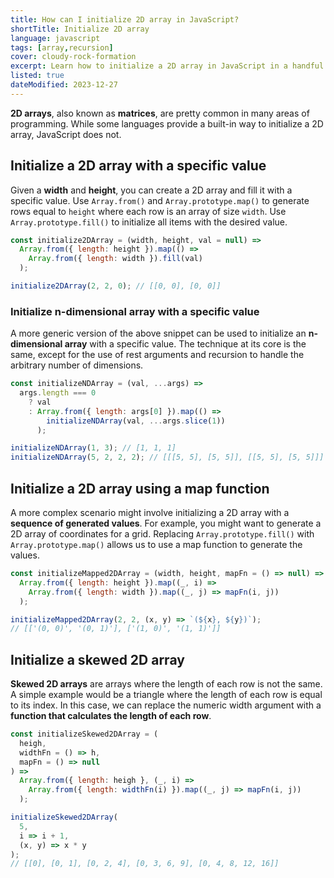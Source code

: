 ```yaml
---
title: How can I initialize 2D array in JavaScript?
shortTitle: Initialize 2D array
language: javascript
tags: [array,recursion]
cover: cloudy-rock-formation
excerpt: Learn how to initialize a 2D array in JavaScript in a handful of different ways.
listed: true
dateModified: 2023-12-27
---
```


**2D arrays**, also known as **matrices**, are pretty common in many areas of programming. While some languages provide a built-in way to initialize a 2D array, JavaScript does not.

## Initialize a 2D array with a specific value

Given a **width** and **height**, you can create a 2D array and fill it with a specific value. Use `Array.from()` and `Array.prototype.map()` to generate rows equal to `height` where each row is an array of size `width`. Use `Array.prototype.fill()` to initialize all items with the desired value.

```js
const initialize2DArray = (width, height, val = null) =>
  Array.from({ length: height }).map(() =>
    Array.from({ length: width }).fill(val)
  );

initialize2DArray(2, 2, 0); // [[0, 0], [0, 0]]
```

### Initialize n-dimensional array with a specific value

A more generic version of the above snippet can be used to initialize an **n-dimensional array** with a specific value. The technique at its core is the same, except for the use of rest arguments and recursion to handle the arbitrary number of dimensions.

```js
const initializeNDArray = (val, ...args) =>
  args.length === 0
    ? val
    : Array.from({ length: args[0] }).map(() =>
        initializeNDArray(val, ...args.slice(1))
      );

initializeNDArray(1, 3); // [1, 1, 1]
initializeNDArray(5, 2, 2, 2); // [[[5, 5], [5, 5]], [[5, 5], [5, 5]]]
```

## Initialize a 2D array using a map function

A more complex scenario might involve initializing a 2D array with a **sequence of generated values**. For example, you might want to generate a 2D array of coordinates for a grid. Replacing `Array.prototype.fill()` with `Array.prototype.map()` allows us to use a map function to generate the values.

```js
const initializeMapped2DArray = (width, height, mapFn = () => null) =>
  Array.from({ length: height }).map((_, i) =>
    Array.from({ length: width }).map((_, j) => mapFn(i, j))
  );

initializeMapped2DArray(2, 2, (x, y) => `(${x}, ${y})`);
// [['(0, 0)', '(0, 1)'], ['(1, 0)', '(1, 1)']]
```

## Initialize a skewed 2D array

**Skewed 2D arrays** are arrays where the length of each row is not the same. A simple example would be a triangle where the length of each row is equal to its index. In this case, we can replace the numeric width argument with a **function that calculates the length of each row**.

```js
const initializeSkewed2DArray = (
  heigh,
  widthFn = () => h,
  mapFn = () => null
) =>
  Array.from({ length: heigh }, (_, i) =>
    Array.from({ length: widthFn(i) }).map((_, j) => mapFn(i, j))
  );

initializeSkewed2DArray(
  5,
  i => i + 1,
  (x, y) => x * y
);
// [[0], [0, 1], [0, 2, 4], [0, 3, 6, 9], [0, 4, 8, 12, 16]]
```
